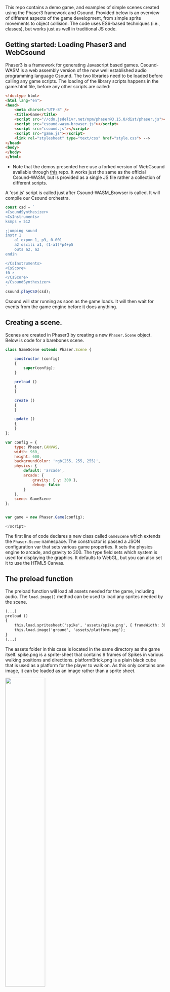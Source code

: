 

This repo contains a demo game, and examples of simple scenes created using the Phaser3 framework and Csound. Provided below is an overview of different aspects of the game development, from simple sprite movements to object collision. The code uses ES6-based techniques (i.e., classes), but works just as well in traditional JS code. 

## Getting started: Loading Phaser3 and WebCsound
 
Phaser3 is a framework for generating Javascript based games. Csound-WASM is a web assembly version of the now well established audio programming language Csound. The two libraries need to be loaded before calling any game scripts. The loading of the library scripts happens in the game.html file, before any other scripts are called:

```html
<!doctype html> 
<html lang="en"> 
<head> 
    <meta charset="UTF-8" />
    <title>Game</title>
    <script src="//cdn.jsdelivr.net/npm/phaser@3.15.0/dist/phaser.js"></script>
    <script src="csound-wasm-browser.js"></script>
    <script src="csound.js"></script>
    <script src="game.js"></script>
    <link rel="stylesheet" type="text/css" href="style.css"> -->
</head>
<body>
</body>
</html>
```
* Note that the demos presented here use a forked version of WebCsound available through [this](https://github.com/hlolli/csound-wasm) repo. It works just the same as the official Csound-WASM, but is provided as a single JS file rather a collection of different scripts.  

A 'csd.js' script is called just after Csound-WASM_Browser is called. It will compile our Csound orchestra.

```javascript
const csd = `
<CsoundSynthesizer>
<CsInstruments>
ksmps = 512

;jumping sound
instr 1
    a1 expon 1, p3, 0.001
    a2 oscili a1, (1-a1)*p4+p5
    outs a2, a2 
endin

</CsInstruments>
<CsScore>
f0 z
</CsScore>
</CsoundSynthesizer>
`
csound.playCSD(csd);
```

Csound will star running as soon as the game loads. It will then wait for events from the game engine before it does anything. 


## Creating a scene. 

Scenes are created in Phaser3 by creating a new `Phaser.Scene` object. Below is code for a barebones scene.

```javascript
class GameScene extends Phaser.Scene {

    constructor (config)
    {
        super(config);
    }

    preload ()
    {
    }

    create ()
    {
    }

    update ()
    {
    }
};

var config = {
    type: Phaser.CANVAS,
    width: 960,
    height: 600,
    backgroundColor: 'rgb(255, 255, 255)',
    physics: {
        default: 'arcade',
        arcade: {
            gravity: { y: 300 },
            debug: false
        }
    },
    scene: GameScene
};


var game = new Phaser.Game(config);

</script>
```

The first line of code declares a new class called `GameScene` which extends the `Phaser.Scene` namespace. The constructor is passed a JSON configuration var that sets various game properties. It sets the physics engine to arcade, and gravity to 300. The type field sets which system is used for displaying the graphics. It defaults to WebGL, but you can also set it to use the HTML5 Canvas.

## The preload function

The preload function will load all assets needed for the game, including audio. The `load.image()` method can be used to load any sprites needed by the scene.  

```html
(...)
preload ()
{
    this.load.spritesheet('spike', 'assets/spike.png', { frameWidth: 39, frameHeight: 48 });
    this.load.image('ground', 'assets/platform.png');
}
(...)
```

The assets folder in this case is located in the same directory as the game itself. spike.png is a sprite-sheet that contains 9 frames of Spikes in various walking positions and directions. platformBrick.png is a plain black cube that is used as a platform for the player to walk on. As this only contains one image, it can be loaded as an image rather than a sprite sheet.  

<img src="assets/spike.png" style="width:50%" />

'spike' is the name of the sprite, and is used later when we need to access the sprite. When loading sprite-sheets you can should specify the frame dimensions. How to animate these sprite will be covered later in this text.


## The create() function. 

The create function is used to create all of our game objects. For example, spike will be created here by creating a new physics sprite. 

```javascript
create ()
{
    this.player = this.physics.add.sprite(100, 10, 'spike');
    this.player.displayHeight = 45;
    this.player.setBounce(.1);  
}
``` 
A physics sprite can have different properties set to control how it behaves. X and Y coordinates are passed to the `physics.add.sprite()` function, along with the sprite name. `setBounce(.1)` gives Spike a little pep in his step by adding a slight bounce when he moves. 

Running the game now will show Spike fall from the sky and continue falling until he disappears. 

<img src="gifs/falling.gif" style="width:60%" />

#### Platforms

Spike needs somewhere to land when he falls from the sky. Each platforms will form part of a static group of objects. The `physcis.add.staticGroup()` function will add game objects to a static group. A simple `for` loop is then used to place platforms across the entire scene.

```javascript
create()
{
    this.player = this.physics.add.sprite(100, 10, 'spike');
    this.player.displayHeight = 45;
    this.player.setBounce(.1);  
    this.platforms = this.physics.add.staticGroup();

    for( var i = 0 ; i < 10 ; i++)
        this.platforms.create(48*i, 400, 'platform').refreshBody();
}
```

<img src="gifs/falling2.gif" style="width:60%" />

#### Collisions 

Although there are now platforms in the scene, the main character will continue to fall through them until a collision callback is created. This is done through the `Physics.add.collider()` function. In this case a collider is created that will check for collisions between the player and the platforms.

```javascript
create()
{
    this.player = this.physics.add.sprite(100, 10, 'spike');
    this.player.displayHeight = 45;
    this.player.setBounce(.1);  
    this.platforms = this.physics.add.staticGroup();
    
    for( var i = 0 ; i < 10 ; i++)
        this.platforms.create(48*i, 400, 'platform').refreshBody();

    this.physics.add.collider(this.player, this.platforms);
}
```

<img src="gifs/collision.gif" style="width:60%" />

#### Building a level

The create function for the demo game includes a simple level editor that is based on ideas presented in [this](http://www.lessmilk.com/tutorial/2d-platformer-phaser) tutorial. A main level is built using a simple string array. Each string in the array represents a row in the scene. Each character within that string creates a particular type of platform. A simple loop in the create function can read through the array and create all the platforms one needs. The following level string be used to create an array of platforms across the screen.

```javascript
    create()
    {
        (...)
        var mainLevel = [
                '                 ',
                '                 ',
                '                 ',
                '             xxxx',
                'xx               ',
                '                 ',
                '          xxxxxxx',
                '                 ',
                '        xxxxxxxxx',
                '                 ',
                'xxxxxxxxxxxxxxxxx'
        ];
        
        var width = mainLevel[0].length*48;
        var height = (mainLevel.length)*48;

        for (var y = 0; y < mainLevel.length; y++) {
            for (var x = 0; x < mainLevel[y].length; x++) {
                if (mainLevel[y][x] == 'x') {
                    this.platforms.create(48*x, 48*y, 'platform').refreshBody();
                }
            }
        }

        this.keys = this.input.keyboard.addKeys('W,S,A,D,B');

    }
```
You might notice an extra line of code at the bottom. This is use to set the keyboard mappings. Here the characters W,S,A,D are added. They can be queried later in the `update()` function.

#### Animations

Finally, it's time to add the animations for the main character. `this.anims.create()` will create animations, based on a range of frames from an asset. In this case 'turning' uses just a single frame, while walking 'left' and 'right' use a range of frames. 


```javascript
create()
{
    (...)
    this.anims.create({
        key: 'left',
        frames: this.anims.generateFrameNumbers('spike', { start: 0, end: 3 }),
        frameRate: 10,
        repeat: -1
    });

    this.anims.create({
        key: 'turn',
        frames: [ { key: 'spike', frame: 4 } ],
        frameRate: 20
    });

    this.anims.create({
        key: 'right',
        frames: this.anims.generateFrameNumbers('spike', { start: 5, end: 8 }),
        frameRate: 10,
        repeat: -1
    });
}
```

## The update function

The update function is where the game is brought to life. This function runs repeatedly to constantly update our game world. It is here that one handles text input from the keyboard.   

```javascript
update ()
{
    if (this.keys.A.isDown){
        this.player.setVelocityX(-160);    
        this.player.anims.play('left', true);
    }
    else if (this.keys.D.isDown){
        this.player.setVelocityX(160);    
        this.player.anims.play('right', true);
    }
    else{
        this.player.setVelocityX(0);    
        this.player.anims.play('turn');
    }
}
```

The `setVelocity()` function sets the velocity that the player will move on each key press. In order to make the Spike jump one must push him upwards by setting his y gravity to a lager number. The y velocity is also increased in order to bring Spike down to earth quickly. 

```javascript
update()
{
    (...)
    if (this.keys.W.isDown && this.player.body.touching.down){
        //csound.inputMessage("i1 0 .1 1000 500");
        this.player.setVelocityY(-540);
        this.player.setGravityY(1040);
    }
}
```

[Example](update.html)

<img src="gifs/walking.gif" style="width:60%" />

#### Adding some sounds: Score events

Now that Spike has some moves, it might be good to test out some game sound. Sending events to Csound is trivial and can be done in 2 ways. The first mechanism is a score event, which can be sent using the `csound.inputMessage()` function. In the following example, a score message is sent to Csound each time the users jumps.

```javascript
update()
{
    (...)
        if (this.keys.W.isDown && this.player.body.touching.down){
            csound.inputMessage("i1 0 .1 1000 500");
            this.player.setVelocityY(-540);
            this.player.setGravityY(1040);
            this.stickToPlatform = false;
        }
    (...)
```

The Csound instrument being called is defined in the `csd.js` file, which looks like this.

```html
const csd = `
<CsoundSynthesizer>
<CsInstruments>

;jumping sound
instr 1
    a1 expon 1, p3, 0.001
    a2 oscili a1, (1-a1)*p4+p5
    outs a2, a2 
endin

</CsInstruments>
<CsScore>
f0 z
</CsScore>
</CsoundSynthesizer>
`
csound.playCSD(csd);
```

[Example](updateSounds1.html)

`instr 1` 1 takes two p-field parameters which are sent via the `csound.inputMessage("i1 0 .1 1000 500")` function. These number can be changed on the javascript side at any point in the game to change to parameters of the sounds. In the following code Spike's x position within the world determines the pitch of the tone played. 

```javascript
update()
{
    (...)
        if (this.keys.W.isDown && this.player.body.touching.down){
            csound.inputMessage("i1 0 .1 1000 " + this.player.x.toString());
            this.player.setVelocityY(-540);
            this.player.setGravityY(1040);
            this.stickToPlatform = false;
        }
    (...)
```
[Example](updateSounds2.html)


## A bad night

The main character of this game is stuck in a maze of blocks that he needs to clear in order to find the yellow door. Some bad weather should help add to the bleakness of Spike's challenge. Lightning is created via a callback function that randomly triggers itself. Each time it is called it instructs the scene to repeatedly redraw its background colour. Once it has updating the background colour 20 times it will return to the original background colour. 

```javascript
constructor (config)
{
    (...)
    this.normalColour = new Phaser.Display.Color(60, 60, 60);
    this.colour1 = new Phaser.Display.Color(155, 155, 155);
    this.colour2 = new Phaser.Display.Color(0, 0, 0);
    (...)
}

triggerLightning ()
{
    this.timedEvent1.reset({ delay: Phaser.Math.Between(2000,15000), callback: this.triggerLightning, callbackScope: this, repeat: 1});
    this.lightningTime = 0;
}

showLightning()
{
    if(this.lightningTime<20){
        var hexColour = Phaser.Display.Color.Interpolate.ColorWithColor(this.colour1, this.colour2, Phaser.Math.FloatBetween(0, 10), Phaser.Math.FloatBetween(0, 10));
        this.cameras.main.setBackgroundColor(hexColour);
        this.lightningTime++;
    }
    else
        this.cameras.main.setBackgroundColor(this.normalColour);
}
```

<img src="gifs/mood.gif" style="width:60%" />

Some rain can also be added to the scene. Rain can be created using the particle emitter, which comes with many different parameters for setting all aspects of how the particle are emitted. In this case we set an x range to vary between 0 and 1800. Gravity is set to 100 to pull the rain down the screen, while the raindrops themselves will get a little larger in scale as they fall from the sky.  

```javascript
addRain()
{
    this.rain = this.add.particles('raindrop');
    this.rain.createEmitter({
        x: { min: 1, max: 1800 },
        y: 0,
        lifespan: 1200,
        speedY: { min: 200, max: 400 },
        gravityY: 100,
        gravityX: Phaser.Math.Between(100, 200),
        scale: { start: 0.1, end: 0.2 },
        quantity: 4,
        blendMode: 'ADD'
    });
}
```

[Example](rain.html)

<img src="gifs/rain.gif" style="width:60%" />

#### Adding some sounds: Real-time channels 

There may be times when you want to have a single instrument running all the time. In these cases it is important to able to send data to Csound while it is running. This can be achieved using so-called software channels. String and numeric data can be sent to any running instrument in Csound. The `csound.setControlChannel()` function can be called to send data to Csound from the game engine. 

In order for Csound to pick up this data it needs to call the `chnget` opcode. In the following instrument some noise is filter by Spike's position on the y axis. 

```html
(...)
instr 2
    a1 rand 1
    a2 lpf18 a1, chnget:k("cutoff"), .5, 0
    printk 1, chnget:k("cutoff")
    outs a2, a2 
endin

(...)
```

The above instrument is triggered to play in the Csound score section just as the game opens. It then waits for data to be sent from the game. The game data is sent using the `csound.setControlChannel()` function. This funtion takes two parameters, a string naming the channel, and the value to send to that channel. In the simple example presented here, Spike's y position will control how much of the noise is filtered. 

The following code is added to the `update()` function:

```javascript
csound.setControlChannel("cutoff", this.player.y*2);
```

The noise will change whenever Spike moves up or down the screen.

[Example](moodSounds1.html)

#### Getting information from Csound

Channels can be bi-directional. Csound can just as easily send data to the game as receive it. In this example we time a drum beat to the lightning. We use an always running instrument (`instr 3`) to trigger a drum sounds every second. At the same time it triggers the drum sound it also sends channel data to the 'triggerLights' named channel. 

```html
instr 3
    kRand randh 1000, 4000, 2
    if metro(1) == 1 then
        event "i", 4, 0, 10
        chnset kRand, "triggerLights"
    endif
endin

instr 4
    prints "Istrument 4"
    a1 expon .1, p3, 0.001
    a2 expon 150, p3, 50
    a3 oscili a1, a2
    outs a3, a3
endin
```

The best way to pick up these message is by using a k-rate callback function. This function, which can be called from the game's `preload()` function will check for channel data on every k-rate cycle. It can be declared as follows.

```javascript
preload()
{
    this.load.spritesheet('spike', 'assets/spike.png', { frameWidth: 39, frameHeight: 48 });
    this.load.image('platform', 'assets/platform.png'); 
    
    csound.on("perform", async () => {
        const val = await csound.getControlChannel("triggerLights");
        if (this.triggerLights!=val)
        {
            this.triggerLights = val;
            this.triggerLightning();
        }
    });
}
```

Where `this.triggerLights` is variable used to hold the current value of the `triggerLights` channel. Each time it changes the `this.triggerLightning()` function is called. 

[Example](moodSounds2.html)

Note that the timed function used the drive the strikes of lightning in the prevous example have been disabled in this case. 


## Bad things happen

In the demo game, collisions between certain sprites and the main player result in Spike being cosmically teleported back in time to the start of the level. The bad platforms, or grass in this case is created in the same way as other platform, but different colliders are used with them. In the simpe level designer, we use 'g' to denote This is done my marking certain sprites in the level string array with a 'h' instead of an 'x'. 

The demo game also features good grass that can be added as a prop anywhere in the scene. Again they are added in the same way as the other game objects. 

```javascript
create()
{
    (...)
    for (var y = 0; y < mainLevel.length; y++) {
        for (var x = 0; x < mainLevel[y].length; x++) {
            if (mainLevel[y][x] == 'x') {
                this.platforms.create(48*x, 48*y, 'platform').refreshBody();
            }
            else if(mainLevel[y][x] == 'h') {
                this.badGrass.create(48*x, 50*y, 'badGrass').refreshBody();
            }
            else if(mainLevel[y][x] == 'g') {
                this.goodGrass.create(48*x, 48*y, 'goodGrass').refreshBody();
            }
        }
    }
    (...)

```

<img src="gifs/grass.gif" style="width:60%" />

To reset the game each time Spike wonders into long grass, a collider is set up to observe collisions between Spike and the bad grass. This time a callback function is passed to the collider. This callback function will be called whenever a collision takes place.

```javascript
create()
{
    (...)
    this.physics.add.collider(this.player, this.badGrass, this.badGrassHit, null, this);
    (...)
}

badGrassHit()
{
    //collision between player and bad grass
     this.gameOver();
}
```

The first two parameters passed to `Physics.add.collider()` set the two objects that will be tested for collisions. The next is a callback function that will be called each time a collision takes place. The next parameter gives you a more detailed callback function to testing different types of collisions. It is not needed here so `null` is passed instead. The last parameter is the 'callbackContext'. 

The same type of collision detection is used to collect tokens and bombs, and test for fatal missile attacks in the demo game. 

## Cannon fodder

The collision detection shown in the previous section is used to detect when cannon balls hit the player. The cannon balls themselves are creating in a timed callback which creates a sequence of game objects. The cannon balls hits are detected whenever a child cannon ball hits the player.  

```javascript
triggercannonBalls()
{
    this.timedEvent2.reset({ delay: 500, callback: this.triggercannonBalls, callbackScope: this, repeat: 1});
    
    this.cannons.children.iterate(function (child) {
        //  Give each star a slightly different bounce
        var cannonBall = this.cannonBalls.create(child.x, child.y, 'cannonBall').setDisplaySize(8, 8);
        cannonBall.setBounce(1);
        cannonBall.setCollideWorldBounds(true);
        if(child.orientation == 'up')
        cannonBall.setVelocity(this.cannonBallAngle, Phaser.Math.Between(-1000, -600));
        else
        cannonBall.setVelocity(this.cannonBallAngle, Phaser.Math.Between(1000, 600));

        cannonBall.allowGravity = false;
        }, this);
    this.cannonBallAngle = this.cannonBallAngle < 400 ? this.cannonBallAngle + 50 : -400;

}
```
<img src="gifs/cannons.gif" style="width:60%" />

A second collision detector is set up between the cannon ball and the platforms to disable any cannonball that hits a platform.  

## Platforms that move

Tweens provide a simple way of moving game objects around the screen. The demo game features moving platforms which constantly loop between two points. The platforms themselves form part of a physics group. As each object is added to the group, a tween is added to it. 

```javacript
create()
{
    (...)
    this.movingPlatforms = this.physics.add.group();
    (...)
        this.movingPlatforms.create(48*x, 48*y, 'movingPlatform').body.allowGravity = false;
        var movingPlatform = this.movingPlatforms.getChildren()[this.movingPlatforms.getTotalUsed()-1];
        //this.movingPlatforms.getChildren()[this.movingPlatforms.getTotalUsed()-1];
        this.tweens.add({
            targets: movingPlatform,
            x: '+=96',
            delay: 0,
            ease: 'Power1',
            duration: 1000,
            yoyo: true,
            repeat: -1
        });                
    (...)
}
```

The targets field of the tween object sets the sprite to attach the tween to. The `x:'+=96` means the object will move 96 pixel along the x axis before returning at the same speed. The `yoyo` field is set to true to keep the object moving over and back.

<img src="gifs/platforms.gif" style="width:60%" />

A collision detector needs to be created to test if Spike hits the platform. Without this Spike will just fall through the object as shown in the previous gif. The demo game features some logic to help the player move while standing on a platform. And it also features a falling platform that drops as soon as the player lands on it. Check out the source code for further details. 


## Where to now?

The demo game is there to be hacked, as too are each of the examples presented in the text above. If any of you wish to contribute a level for the game, I'm more than happy to host it on my github page. 

## Acknowledgments

Victor, Steven, John, and Hlolli for all the help with the Javascript stuff. To the developers of Phaser3 and their enormous vault of online examples. And thanks to those on who took the time to answer my questions on the HTML5GameDev forums.   